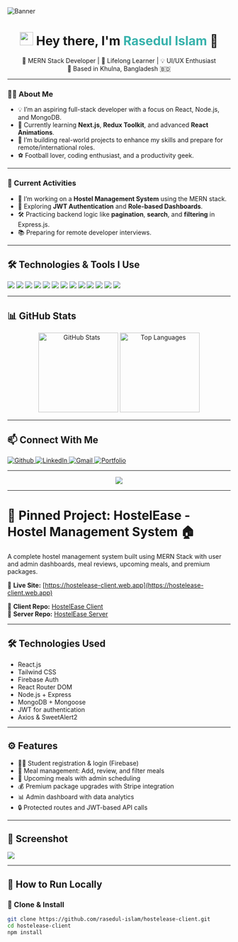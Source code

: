 <!-- Banner Image -->
<img src="https://i.ibb.co.com/67kLMPpV/BLack-Minimalist-Corporate-Staff-Identity-Linked-In-Banner.png" alt="Banner" style="max-width: 100%; height: auto;" />

<h1 align="center">
  <img src="https://emojis.slackmojis.com/emojis/images/1531849430/4246/blob-sunglasses.gif" width="30"/>
  Hey there, I'm <span style="color:#38b2ac;">Rasedul Islam</span> 👋
</h1>

<p align="center">
  🚀 MERN Stack Developer | 🧠 Lifelong Learner | 💡 UI/UX Enthusiast <br/>
  📍 Based in Khulna, Bangladesh 🇧🇩
</p>

---

### 👨‍💻 About Me

- 💡 I’m an aspiring full-stack developer with a focus on React, Node.js, and MongoDB.
- 🌱 Currently learning **Next.js**, **Redux Toolkit**, and advanced **React Animations**.
- 💼 I’m building real-world projects to enhance my skills and prepare for remote/international roles.
- ⚽ Football lover, coding enthusiast, and a productivity geek.

---

### 🚀 Current Activities

- 🔭 I’m working on a **Hostel Management System** using the MERN stack.
- 🧠 Exploring **JWT Authentication** and **Role-based Dashboards**.
- 🛠 Practicing backend logic like **pagination**, **search**, and **filtering** in Express.js.
- 📚 Preparing for remote developer interviews.

---

## 🛠️ Technologies & Tools I Use

<p align="left">
  <img src="https://img.shields.io/badge/-React-45b8d8?style=flat-square&logo=react&logoColor=white" />
  <img src="https://img.shields.io/badge/-Next.js-black?style=flat-square&logo=next.js&logoColor=white" />
  <img src="https://img.shields.io/badge/-JavaScript-f7df1e?style=flat-square&logo=javascript&logoColor=black" />
  <img src="https://img.shields.io/badge/-HTML5-e34f26?style=flat-square&logo=html5&logoColor=white" />
  <img src="https://img.shields.io/badge/-CSS3-1572b6?style=flat-square&logo=css3&logoColor=white" />
  <img src="https://img.shields.io/badge/-Tailwind_CSS-38b2ac?style=flat-square&logo=tailwind-css&logoColor=white" />
  <img src="https://img.shields.io/badge/-Node.js-339933?style=flat-square&logo=node.js&logoColor=white" />
  <img src="https://img.shields.io/badge/-Express.js-000000?style=flat-square&logo=express&logoColor=white" />
  <img src="https://img.shields.io/badge/-MongoDB-13aa52?style=flat-square&logo=mongodb&logoColor=white" />
  <img src="https://img.shields.io/badge/-Firebase-FFCA28?style=flat-square&logo=firebase&logoColor=black" />
  <img src="https://img.shields.io/badge/-Figma-F24E1E?style=flat-square&logo=figma&logoColor=white" />
  <img src="https://img.shields.io/badge/-Git-F05032?style=flat-square&logo=git&logoColor=white" />
  <img src="https://img.shields.io/badge/-VS%20Code-007ACC?style=flat-square&logo=visual-studio-code&logoColor=white" />
</p>

---

## 📊 GitHub Stats

<div align="center">

  <img height="180em" src="https://github-readme-stats.vercel.app/api?username=skrased2006&theme=nightowl&hide_border=true&include_all_commits=true&count_private=true" alt="GitHub Stats" />

 

  <img height="180em" src="https://github-readme-stats.vercel.app/api/top-langs/?username=skrased2006&theme=nightowl&hide_border=true&layout=compact" alt="Top Languages" />

</div>



---

## 📫 Connect With Me

<p align="left">
  <a href="https://github.com/skrased2006" target="_blank">
    <img alt="Github" src="https://img.shields.io/badge/GitHub-181717.svg?&style=for-the-badge&logo=github&logoColor=white" />
  </a>

  <a href="https://www.linkedin.com/in/shaikh-rasedul-islam-284512377" target="_blank">
    <img alt="LinkedIn" src="https://img.shields.io/badge/linkedin-0A66C2.svg?&style=for-the-badge&logo=linkedin&logoColor=white" />
  </a>

  <a href="mailto:sk2006rased@email.com" target="_blank">
    <img alt="Gmail" src="https://img.shields.io/badge/Gmail-EA4335?&style=for-the-badge&logo=gmail&logoColor=white" />
  </a>

  <a href="https://rasedulislam.netlify.app/" target="_blank">
    <img alt="Portfolio" src="https://img.shields.io/badge/My_Portfolio-000000?style=for-the-badge&logo=firefox&logoColor=white" />
  </a>
</p>

---

<p align="center">
  <img src="https://readme-typing-svg.herokuapp.com/?lines=Thanks+for+visiting+my+profile!;Happy+Coding!&center=true&width=380&height=45" />
</p>

---

# 📌 Pinned Project: HostelEase - Hostel Management System 🏠

A complete hostel management system built using MERN Stack with user and admin dashboards, meal reviews, upcoming meals, and premium packages.

🔗 **Live Site:** [https://hostelease-client.web.app](https://hostelease-client.web.app)

🔗 **Client Repo:** [HostelEase Client](https://github.com/rasedul-islam/hostelease-client)  
🔗 **Server Repo:** [HostelEase Server](https://github.com/rasedul-islam/hostelease-server)

---

## 🛠️ Technologies Used

- React.js
- Tailwind CSS
- Firebase Auth
- React Router DOM
- Node.js + Express
- MongoDB + Mongoose
- JWT for authentication
- Axios & SweetAlert2

---

## ⚙️ Features

- 👨‍🎓 Student registration & login (Firebase)
- 🥘 Meal management: Add, review, and filter meals
- 📅 Upcoming meals with admin scheduling
- 💰 Premium package upgrades with Stripe integration
- 📊 Admin dashboard with data analytics
- 🔒 Protected routes and JWT-based API calls

---

## 📸 Screenshot

<img src='https://i.ibb.co.com/FLwGT1Cz/Whats-App-Image-2025-08-04-at-22-57-13-5fc542bf.jpg' />

---

## 🔧 How to Run Locally

### 🔹 Clone & Install

```bash
git clone https://github.com/rasedul-islam/hostelease-client.git
cd hostelease-client
npm install


